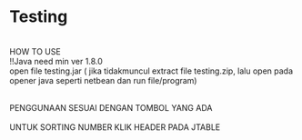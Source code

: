 # Testing
<br>HOW TO USE
<br>!!Java need min ver 1.8.0
<br>open file testing.jar ( jika tidakmuncul extract file testing.zip, lalu open pada opener java seperti netbean dan run file/program)

<br>PENGGUNAAN SESUAI DENGAN TOMBOL YANG ADA  
<br>UNTUK SORTING NUMBER KLIK HEADER PADA JTABLE
